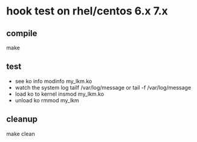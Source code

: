 # hook test on rhel/centos 6.x 7.x

## compile
make

## test
- see ko info
    modinfo my_lkm.ko
- watch the system log
        tailf /var/log/message
    or
        tail -f /var/log/message
- load ko to kernel
    insmod my_lkm.ko
- unload ko
    rmmod my_lkm

## cleanup
make clean